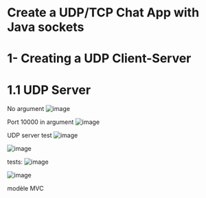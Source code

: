 # Create a UDP/TCP Chat App with Java sockets

# 1- Creating a UDP Client-Server

# 1.1 UDP Server

No argument
![image](https://github.com/user-attachments/assets/7bbcf6a8-6728-4b3c-baf2-e7917316cbda)

Port 10000 in argument
![image](https://github.com/user-attachments/assets/3bd547bc-5230-4a73-ab22-0c31857bd92c)


UDP server test
![image](https://github.com/user-attachments/assets/4bfcefde-9760-47ca-a30c-dc3b36499766)


![image](https://github.com/user-attachments/assets/607fd557-8dd3-46a4-8203-6a1eb4791210)

tests:
![image](https://github.com/user-attachments/assets/b21a319e-7ba2-4b4b-8473-ac9199dd307c)


![image](https://github.com/user-attachments/assets/611e2191-08bd-4ef2-bbac-65f9891150d5)


modèle MVC
